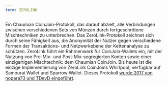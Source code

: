 ```yaml
---
term: ZEROLINK
---
```


Ein Chaumian CoinJoin-Protokoll, das darauf abzielt, alle Verbindungen zwischen verschiedenen Sets von Münzen durch fortgeschrittene Mischtechniken zu unterbrechen. Das ZeroLink-Protokoll zeichnet sich durch seine Fähigkeit aus, die Anonymität der Nutzer gegen verschiedene Formen der Transaktions- und Netzwerkebene der Kettenanalyse zu schützen. ZeroLink führt ein Rahmenwerk für CoinJoin-Wallets ein, mit der Nutzung von Pre-Mix- und Post-Mix-segregierten Konten sowie einer einzigartigen Mischtechnik: dem Chaumian CoinJoin. Bis heute ist die einzige Implementierung von ZeroLink CoinJoins Whirlpool, verfügbar auf Samourai Wallet und Sparrow Wallet. Dieses Protokoll [wurde 2017 von nopara73 und TDevD eingeführt](https://github.com/nopara73/ZeroLink/blob/master/README.md).
